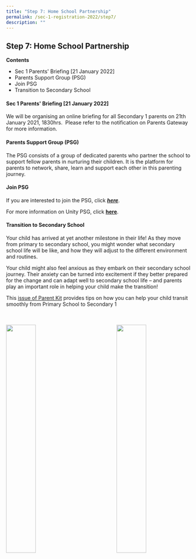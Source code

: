 ```yaml
---
title: "Step 7: Home School Partnership"
permalink: /sec-1-registration-2022/step7/
description: ""
---
```

## Step 7: Home School Partnership

**Contents**<br>
* Sec 1 Parents' Briefing [21 January 2022]
* Parents Support Group (PSG)
* Join PSG
* Transition to Secondary School

#### Sec 1 Parents' Briefing \[21 January 2022\]

We will be organising an online briefing for all Secondary 1 parents on 21th January 2021, 1830hrs.  Please refer to the notification on Parents Gateway for more information.   
  
#### Parents Support Group (PSG)

The PSG consists of a group of dedicated parents who partner the school to support fellow parents in nurturing their children. It is the platform for parents to network, share, learn and support each other in this parenting journey.

#### Join PSG

If you are interested to join the PSG, click **_[here](https://docs.google.com/forms/d/1B-zvbhxLw5mMmNXk_xoxkJj-BlM5qETQcKoEbLOj6w0/edit)_**.

For more information on Unity PSG, click [**here**](/files/PSG%20Welcome%20Letter%202022v2.pdf).

#### Transition to Secondary School

Your child has arrived at yet another milestone in their life! As they move from primary to secondary school, you might wonder what secondary school life will be like, and how they will adjust to the different environment and routines. 

Your child might also feel anxious as they embark on their secondary school journey. Their anxiety can be turned into excitement if they better prepared for the change and can adapt well to secondary school life – and parents play an important role in helping your child make the transition! 

This [issue of Parent Kit](/files/Resource%20Kit%20-%20Parent%20Kit%20-%20Primary%20to%20Secondary%20Transition.pdf) provides tips on how you can help your child transit smoothly from Primary School to Secondary 1
<br><br><br>

<p><a href="https://www.ezhishi.net/CKPSebook2022/">
<img style="width:40%" align=left src="/images/mothertongue.jpg">
</a></p>

<p><a href="https://www.ezhishi.net/CKPSebook2022/">
<img style="width:40%" align=right src="/images/mothertongue.jpg">
</a></p>